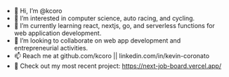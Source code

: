 - 👋 Hi, I’m @kcoro
- 👀 I’m interested in computer science, auto racing, and cycling.
- 🌱 I’m currently learning react, nextjs, go, and serverless functions for web application development.
- 💞️ I’m looking to collaborate on web app development and entrepreneurial activities.
- 📫 Reach me at github.com/kcoro || linkedin.com/in/kevin-coronato
- 👀 Check out my most recent project: https://next-job-board.vercel.app/
<!---
kcoro/kcoro is a ✨ special ✨ repository because its `README.md` (this file) appears on your GitHub profile.
You can click the Preview link to take a look at your changes.
--->
